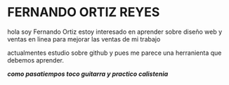 # FERNANDO ORTIZ REYES
hola soy Fernando Ortiz
estoy interesado en aprender sobre diseño web y ventas en linea para mejorar las ventas de mi trabajo

actualmentes estudio sobre github y pues me parece una herranienta que debemos aprender.

**_como pasatiempos toco guitarra y practico calistenia_**

<!---
FenanoOrtiz/FenanoOrtiz is a ✨ special ✨ repository because its `README.md` (this file) appears on your GitHub profile.
You can click the Preview link to take a look at your changes.
--->
